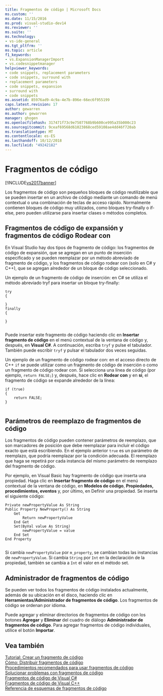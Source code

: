 ```yaml
---
title: Fragmentos de código | Microsoft Docs
ms.custom: ''
ms.date: 11/15/2016
ms.prod: visual-studio-dev14
ms.reviewer: ''
ms.suite: ''
ms.technology:
- vs-ide-general
ms.tgt_pltfrm: ''
ms.topic: article
f1_keywords:
- vs.ExpansionManagerImport
- vs.codesnippetmanager
helpviewer_keywords:
- code snippets, replacement parameters
- code snippets, surround with
- replacement parameters
- code snippets, expansion
- surround with
- code snippets
ms.assetid: 85976ad9-4c9a-4e7b-896e-66ec6f955199
caps.latest.revision: 17
author: gewarren
ms.author: gewarren
manager: ghogen
ms.openlocfilehash: 317471f73c9e7507768b9b600ce995a35b000c23
ms.sourcegitcommit: 9ceaf69568d61023868ced59108ae4dd46f720ab
ms.translationtype: MT
ms.contentlocale: es-ES
ms.lasthandoff: 10/12/2018
ms.locfileid: "49242182"
---
```

# <a name="code-snippets"></a>Fragmentos de código
[!INCLUDE[vs2017banner](../includes/vs2017banner.md)]

Los fragmentos de código son pequeños bloques de código reutilizable que se pueden insertar en un archivo de código mediante un comando de menú contextual o una combinación de teclas de acceso rápido. Normalmente contienen bloques de código muy utilizados, como bloques try-finally o if-else, pero pueden utilizarse para insertar clases o métodos completos.  
  
## <a name="expansion-snippets-and-surround-with-snippets"></a>Fragmentos de código de expansión y fragmentos de código Rodear con  
 En Visual Studio hay dos tipos de fragmento de código: los fragmentos de código de expansión, que se agregan en un punto de inserción especificado y se pueden reemplazar por un método abreviado de fragmento de código, y los fragmentos de código rodear con (solo en C# y C++), que se agregan alrededor de un bloque de código seleccionado.  
  
 Un ejemplo de un fragmento de código de inserción: en C# se utiliza el método abreviado tryf para insertar un bloque try-finally:  
  
```  
try  
{  
  
}  
finally  
{  
  
}  
  
```  
  
 Puede insertar este fragmento de código haciendo clic en **Insertar fragmento de código** en el menú contextual de la ventana de código y, después, en **Visual C#**. A continuación, escriba `tryf` y pulse el tabulador. También puede escribir `tryf` y pulsar el tabulador dos veces seguidas.  
  
 Un ejemplo de un fragmento de código rodear con: en el acceso directo de C++ `if` se puede utilizar como un fragmento de código de inserción o como un fragmento de código rodear con. Si selecciona una línea de código (por ejemplo, `return FALSE;`) y, después, hace clic en **Rodear con** y en **si**, el fragmento de código se expande alrededor de la línea:  
  
```  
if (true)  
{  
    return FALSE;  
}  
  
```  
  
## <a name="snippet-replacement-parameters"></a>Parámetros de reemplazo de fragmentos de código  
 Los fragmentos de código pueden contener parámetros de reemplazo, que son marcadores de posición que debe reemplazar para incluir el código exacto que está escribiendo. En el ejemplo anterior `true` es un parámetro de reemplazo, que podría reemplazar por la condición adecuada. El reemplazo que haga se repetirá por cada instancia del mismo parámetro de reemplazo del fragmento de código.  
  
 Por ejemplo, en Visual Basic hay fragmento de código que inserta una propiedad. Haga clic en **Insertar fragmento de código** en el menú contextual de la ventana de código, en **Modelos de código**, **Propiedades, procedimientos, eventos** y, por último, en Definir una propiedad. Se inserta el siguiente código:  
  
```  
Private newPropertyValue As String  
Public Property NewProperty() As String  
    Get  
        Return newPropertyValue  
    End Get  
    Set(ByVal value As String)  
        newPropertyValue = value  
    End Set  
End Property  
  
```  
  
 Si cambia `newPropertyValue` por `m_property`, se cambian todas las instancias de `newPropertyValue`. Si cambia `String` por `Int` en la declaración de la propiedad, también se cambia a `Int` el valor en el método set.  
  
## <a name="code-snippet-manager"></a>Administrador de fragmentos de código  
 Se pueden ver todos los fragmentos de código instalados actualmente, además de su ubicación en el disco, haciendo clic en **Herramientas/Administrador de fragmentos de código**. Los fragmentos de código se ordenan por idioma.  
  
 Puede agregar y eliminar directorios de fragmentos de código con los botones **Agregar** y **Eliminar** del cuadro de diálogo **Administrador de fragmentos de código**. Para agregar fragmentos de código individuales, utilice el botón **Importar**.  
  
## <a name="see-also"></a>Vea también  
 [Tutorial: Crear un fragmento de código](../ide/walkthrough-creating-a-code-snippet.md)   
 [Cómo: Distribuir fragmentos de código](../ide/how-to-distribute-code-snippets.md)   
 [Procedimientos recomendados para usar fragmentos de código](../ide/best-practices-for-using-code-snippets.md)   
 [Solucionar problemas con fragmentos de código](../ide/troubleshooting-snippets.md)   
 [Fragmentos de código de Visual C#](../ide/visual-csharp-code-snippets.md)   
 [Fragmentos de código de Visual C++](../ide/visual-cpp-code-snippets.md)   
 [Referencia de esquemas de fragmentos de código](../ide/code-snippets-schema-reference.md)



